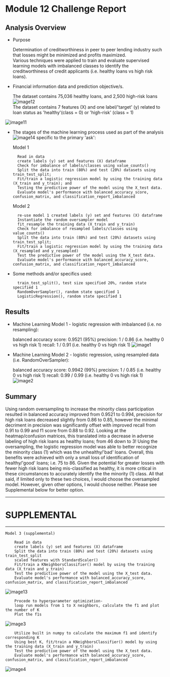 # Module 12 Challenge Report

## Analysis Overview

* Purpose

    Determination of creditworthiness in peer to peer lending industry such that losses might be minimized and profits maximized.  
    Various techniques were applied to train and evaluate supervised learning models with imbalanced classes to identify the creditworthiness of credit applicants (i.e. healthy loans vs high risk loans). 

* Financial information data and prediction objective/s.

    The dataset contains 75,036 healthy loans, and 2,500 high-risk loans
![image12](images/image12.png)    
    The dataset contains 7 features (X) and one label/'target' (y) related to loan status as 'healthy'(class = 0) or 'high-risk' (class = 1)

![image11](images/image11.png)




* The stages of the machine learning process used as part of the analysis ![image14](images/image14.png) specific to the primary 'ask':


    Model 1
    
        Read in data
        create labels (y) set and features (X) dataframe
        Check for imbalance of labels/classes using value_counts()
        Split the data into train (80%) and test (20%) datasets using train_test_split;
        Fit/train a logistic regression model by using the training data (X_train and y_train); and
        Testing the predictive power of the model using the X_test data.
        Evaluate model's performance with balanced_accuracy_score, confusion_matrix, and classification_report_imbalanced
        
    Model 2
    
        re-use model 1 created labels (y) set and features (X) dataframe
        Instantiate the random oversampler model
        fit_resample the training data (X_train and y_train)
        Check for imbalance of resampled labels/classes using value_counts()
        Split the data into train (80%) and test (20%) datasets using train_test_split;
        Fit/train a logistic regression model by using the training data (X_resampled and y_resampled)
        Test the predictive power of the model using the X_test data.
        Evaluate model's performance with balanced_accuracy_score, confusion_matrix, and classification_report_imbalanced
        

* Some methods and/or specifics used:

        train_test_split(), test size specified 20%, random state specified 1
        RandomOverSampler(), random state specified 1
        LogisticRegression(), random state specified 1
        

## Results

* Machine Learning Model 1 - logistic regression with imbalanced (i.e. no resampling):

  balanced accuracy score: 0.9521 (95%)
  precision: 1 / 0.86 (i.e. healthy 0 vs high risk 1)
  recall: 1 / 0.91 (i.e. healthy 0 vs high risk 1)
![image1](images/image1.png)


* Machine Learning Model 2 - logistic regression, using resampled data (i.e. RandomOverSampler):

  balanced accuracy score: 0.9942 (99%)
  precision: 1 / 0.85 (i.e. healthy 0 vs high risk 1)
  recall: 0.99 / 0.99 (i.e. healthy 0 vs high risk 1)
![image2](images/image2.png)


## Summary

Using random oversampling to increase the minority class participation resulted in balanced accuracy improved from 0.9521 to 0.994, precision for high risk loans decreased slightly from 0.86 to 0.85, however the minimal decriment in precision was significantly offset with improved recall from 0.91 to 0.99 and f1 score from 0.88 to 0.92. Looking at the heatmap/confusion matrices, this translated into a decrease in adverse labeling of high risk loans as healthy loans; from 46 down to 3! Using the oversampling, the logistic regression model was able to better recognize the minority class (1) which was the unhealthy/'bad' loans. Overall, this benefits were achieved with only a small loss of identification of healthy/'good' loans; i.e. 75 to 86.  Given the potential for greater losses with fewer high risk loans being mis-classified as healthy, it is more critical in these circumstances to accurately identify the the minority (1) class.  All that said, if limited only to these two choices, I would choose the oversampled model.  However, given other options, I would choose neither. Please see Supplemental below for better option.

___

# SUPPLEMENTAL
___

    Model 3 (supplemental)
    
        Read in data
        create labels (y) set and features (X) dataframe
        Split the data into train (80%) and test (20%) datasets using train_test_split
        scaled features with StandardScaler()
        Fit/train a KNeighborsClassifier() model by using the training data (X_train and y_train)
        Test the predictive power of the model using the X_test data.
        Evaluate model's performance with balanced_accuracy_score, confusion_matrix, and classification_report_imbalanced
![image13](images/image13.png)  

        Procede to hyperparameter optimization-
        loop run models from 1 to X neighbors, calculate the f1 and plot the number of K
        Plot the f1s
![image3](images/image3.png) 

        Utilize built in numpy to calculate the maximum f1 and identify corresponding K  
        Using best K, fit/train a KNeighborsClassifier() model by using the training data (X_train and y_train)
        Test the predictive power of the model using the X_test data.
        Evaluate model's performance with balanced_accuracy_score, confusion_matrix, and classification_report_imbalanced
![image4](images/image4.png)         

